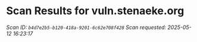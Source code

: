 # Scan Results for vuln.stenaeke.org

*Scan ID: `b4d7e2b5-b120-418a-9201-6c62e708f428`*
*Scan requested: 2025-05-12 16:23:17*

